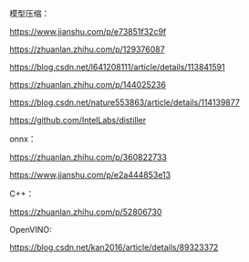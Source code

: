 模型压缩：

https://www.jianshu.com/p/e73851f32c9f

https://zhuanlan.zhihu.com/p/129376087

https://blog.csdn.net/l641208111/article/details/113841591

https://zhuanlan.zhihu.com/p/144025236

https://blog.csdn.net/nature553863/article/details/114139877

https://github.com/IntelLabs/distiller

onnx：

https://zhuanlan.zhihu.com/p/360822733

https://www.jianshu.com/p/e2a444853e13

C++：

https://zhuanlan.zhihu.com/p/52806730

OpenVINO:

https://blog.csdn.net/kan2016/article/details/89323372